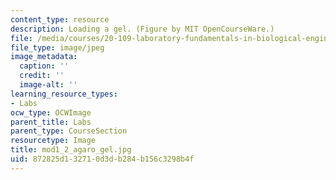 ```yaml
---
content_type: resource
description: Loading a gel. (Figure by MIT OpenCourseWare.)
file: /media/courses/20-109-laboratory-fundamentals-in-biological-engineering-fall-2007/872825d132710d3db284b156c3298b4f_mod1_2_agaro_gel.jpg
file_type: image/jpeg
image_metadata:
  caption: ''
  credit: ''
  image-alt: ''
learning_resource_types:
- Labs
ocw_type: OCWImage
parent_title: Labs
parent_type: CourseSection
resourcetype: Image
title: mod1_2_agaro_gel.jpg
uid: 872825d1-3271-0d3d-b284-b156c3298b4f
---
```

